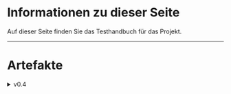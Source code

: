 # Informationen zu dieser Seite

Auf dieser Seite finden Sie das Testhandbuch für das Projekt.

---

# Artefakte

<details>
<summary markdown="span">v0.4</summary>

[Testhandbuch](../Implementierungsphase/Testhandbuch/Testhandbuch_v0.4.pdf)

</details>